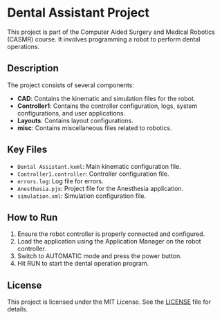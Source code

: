 # Dental Assistant Project

This project is part of the Computer Aided Surgery and Medical Robotics (CASMR) course. It involves programming a robot to perform dental operations.


## Description

The project consists of several components:

- **CAD**: Contains the kinematic and simulation files for the robot.
- **Controller1**: Contains the controller configuration, logs, system configurations, and user applications.
- **Layouts**: Contains layout configurations.
- **misc**: Contains miscellaneous files related to robotics.

## Key Files

- `Dental Assistant.kxml`: Main kinematic configuration file.
- `Controller1.controller`: Controller configuration file.
- `errors.log`: Log file for errors.
- `Anesthesia.pjx`: Project file for the Anesthesia application.
- `simulation.xml`: Simulation configuration file.

## How to Run

1. Ensure the robot controller is properly connected and configured.
2. Load the application using the Application Manager on the robot controller.
3. Switch to AUTOMATIC mode and press the power button.
4. Hit RUN to start the dental operation program.

## License

This project is licensed under the MIT License. See the [LICENSE](LICENSE) file for details.